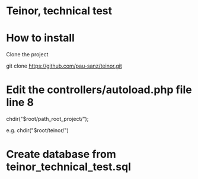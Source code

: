 # Teinor, technical test

# How to install

Clone the project

git clone https://github.com/pau-sanz/teinor.git

# Edit the controllers/autoload.php file line 8

chdir("$root/path_root_project/");

e.g. chdir("$root/teinor/")

# Create database from teinor_technical_test.sql


